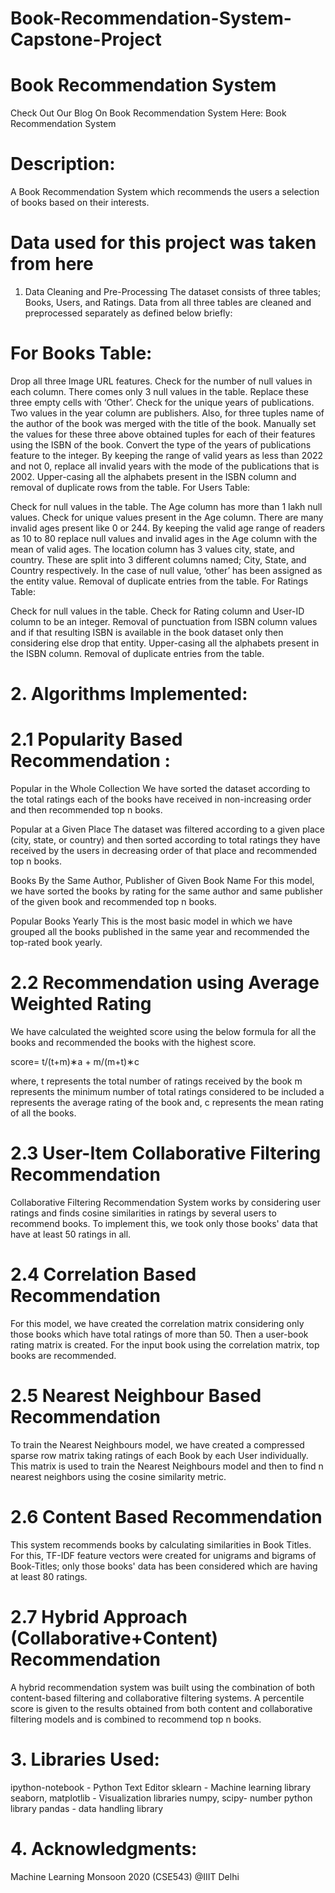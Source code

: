 # Book-Recommendation-System-Capstone-Project

# Book Recommendation System
Check Out Our Blog On Book Recommendation System Here:
Book Recommendation System

# Description:
A Book Recommendation System which recommends the users a selection of books based on their interests.

# Data used for this project was taken from here

 1. Data Cleaning and Pre-Processing
The dataset consists of three tables; Books, Users, and Ratings. Data from all three tables are cleaned and preprocessed separately as defined below briefly:

# For Books Table:

Drop all three Image URL features.
Check for the number of null values in each column. There comes only 3 null values in the table. Replace these three empty cells with ‘Other’.
Check for the unique years of publications. Two values in the year column are publishers. Also, for three tuples name of the author of the book was merged with the title of the book. Manually set the values for these three above obtained tuples for each of their features using the ISBN of the book.
Convert the type of the years of publications feature to the integer.
By keeping the range of valid years as less than 2022 and not 0, replace all invalid years with the mode of the publications that is 2002.
Upper-casing all the alphabets present in the ISBN column and removal of duplicate rows from the table.
For Users Table:

Check for null values in the table. The Age column has more than 1 lakh null values.
Check for unique values present in the Age column. There are many invalid ages present like 0 or 244.
By keeping the valid age range of readers as 10 to 80 replace null values and invalid ages in the Age column with the mean of valid ages.
The location column has 3 values city, state, and country. These are split into 3 different columns named; City, State, and Country respectively. In the case of null value, ‘other’ has been assigned as the entity value.
Removal of duplicate entries from the table.
For Ratings Table:

Check for null values in the table.
Check for Rating column and User-ID column to be an integer.
Removal of punctuation from ISBN column values and if that resulting ISBN is available in the book dataset only then considering else drop that entity.
Upper-casing all the alphabets present in the ISBN column.
Removal of duplicate entries from the table.

# 2. Algorithms Implemented:
# 2.1 Popularity Based Recommendation :
Popular in the Whole Collection
We have sorted the dataset according to the total ratings each of the books have received in non-increasing order and then recommended top n books.

Popular at a Given Place
The dataset was filtered according to a given place (city, state, or country) and then sorted according to total ratings they have received by the users in decreasing order of that place and recommended top n books.

Books By the Same Author, Publisher of Given Book Name
For this model, we have sorted the books by rating for the same author and same publisher of the given book and recommended top n books.

Popular Books Yearly
This is the most basic model in which we have grouped all the books published in the same year and recommended the top-rated book yearly.

 # 2.2 Recommendation using Average Weighted Rating
We have calculated the weighted score using the below formula for all the books and recommended the books with the highest score.

score= t/(t+m)∗a + m/(m+t)∗c

where,
t represents the total number of ratings received by the book
m represents the minimum number of total ratings considered to be included
a represents the average rating of the book and,
c represents the mean rating of all the books.
# 2.3 User-Item Collaborative Filtering Recommendation
Collaborative Filtering Recommendation System works by considering user ratings and finds cosine similarities in ratings by several users to recommend books. To implement this, we took only those books' data that have at least 50 ratings in all.

# 2.4 Correlation Based Recommendation
For this model, we have created the correlation matrix considering only those books which have total ratings of more than 50. Then a user-book rating matrix is created. For the input book using the correlation matrix, top books are recommended.

# 2.5 Nearest Neighbour Based Recommendation
To train the Nearest Neighbours model, we have created a compressed sparse row matrix taking ratings of each Book by each User individually. This matrix is used to train the Nearest Neighbours model and then to find n nearest neighbors using the cosine similarity metric.

# 2.6 Content Based Recommendation
This system recommends books by calculating similarities in Book Titles. For this, TF-IDF feature vectors were created for unigrams and bigrams of Book-Titles; only those books' data has been considered which are having at least 80 ratings.

# 2.7 Hybrid Approach (Collaborative+Content) Recommendation
A hybrid recommendation system was built using the combination of both content-based filtering and collaborative filtering systems. A percentile score is given to the results obtained from both content and collaborative filtering models and is combined to recommend top n books.

# 3. Libraries Used:
ipython-notebook - Python Text Editor
sklearn - Machine learning library
seaborn, matplotlib - Visualization libraries
numpy, scipy- number python library
pandas - data handling library
# 4. Acknowledgments:
Machine Learning Monsoon 2020 (CSE543) @IIIT Delhi

